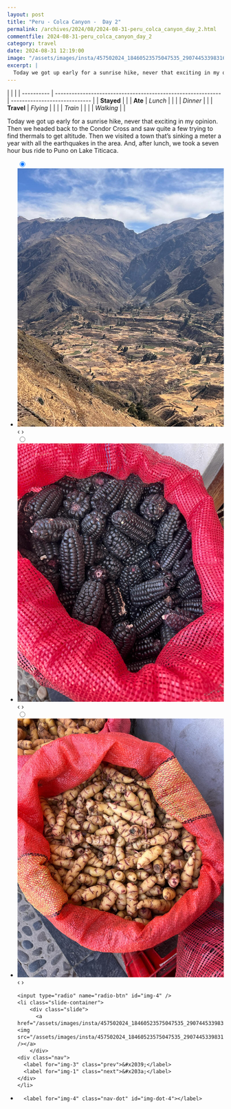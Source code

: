 ```yaml
---
layout: post
title: "Peru - Colca Canyon -  Day 2"
permalink: /archives/2024/08/2024-08-31-peru_colca_canyon_day_2.html
commentfile: 2024-08-31-peru_colca_canyon_day_2
category: travel
date: 2024-08-31 12:19:00
image: "/assets/images/insta/457502024_18460523575047535_2907445339831696300_n_18032521694178869.jpg"
excerpt: |
  Today we got up early for a sunrise hike, never that exciting in my opinion. Then we headed back to the Condor Cross and saw quite a few trying to find thermals to get altitude. Then we visited a town that’s sinking a meter a year with all the earthquakes in the area. And, after lunch, we took a seven hour bus ride to Puno on Lake Titicaca.
---
```


|            |                                                              |
| ---------- | ------------------------------------------------------------ | ----------------------------- |
| **Stayed** |  |
| **Ate**    | _Lunch_                                                      |          |
|            | _Dinner_                                                     |          |
| **Travel** | _Flying_                                                     |          |
|            | _Train_                                                      |          |
|            | _Walking_                                                    |          |


Today we got up early for a sunrise hike, never that exciting in my opinion. Then we headed back to the Condor Cross and saw quite a few trying to find thermals to get altitude. Then we visited a town that’s sinking a meter a year with all the earthquakes in the area. And, after lunch, we took a seven hour bus ride to Puno on Lake Titicaca.


<ul class="slides">
    <input type="radio" name="radio-btn" id="img-1" checked="checked" />
    <li class="slide-container">
        <div class="slide">
          <a href="/assets/images/insta/457443743_18460523593047535_8373662639291632734_n_18026396657095660.jpg"><img src="/assets/images/insta/457443743_18460523593047535_8373662639291632734_n_18026396657095660.jpg" /></a>
        </div>
    <div class="nav">
      <label for="img-4" class="prev">&#x2039;</label>
      <label for="img-2" class="next">&#x203a;</label>
    </div>
    </li>
        <input type="radio" name="radio-btn" id="img-2"  />
    <li class="slide-container">
        <div class="slide">
          <a href="/assets/images/insta/457298838_18460523611047535_3883308702792484123_n_18021703478165132.jpg"><img src="/assets/images/insta/457298838_18460523611047535_3883308702792484123_n_18021703478165132.jpg" /></a>
        </div>
    <div class="nav">
      <label for="img-1" class="prev">&#x2039;</label>
      <label for="img-3" class="next">&#x203a;</label>
    </div>
    </li>
        <input type="radio" name="radio-btn" id="img-3"  />
    <li class="slide-container">
        <div class="slide">
          <a href="/assets/images/insta/457881501_18460523620047535_4909940700150095487_n_17952262052821601.jpg"><img src="/assets/images/insta/457881501_18460523620047535_4909940700150095487_n_17952262052821601.jpg" /></a>
        </div>
    <div class="nav">
      <label for="img-2" class="prev">&#x2039;</label>
      <label for="img-4" class="next">&#x203a;</label>
    </div>
    </li>
    
    <input type="radio" name="radio-btn" id="img-4" />
    <li class="slide-container">
        <div class="slide">
          <a href="/assets/images/insta/457502024_18460523575047535_2907445339831696300_n_18032521694178869.jpg"><img src="/assets/images/insta/457502024_18460523575047535_2907445339831696300_n_18032521694178869.jpg" /></a>
        </div>
    <div class="nav">
      <label for="img-3" class="prev">&#x2039;</label>
      <label for="img-1" class="next">&#x203a;</label>
    </div>
    </li>
			
<li class="nav-dots">
      <label for="img-1" class="nav-dot" id="img-dot-1"></label>
      <label for="img-2" class="nav-dot" id="img-dot-2"></label>
      <label for="img-3" class="nav-dot" id="img-dot-3"></label>

      <label for="img-4" class="nav-dot" id="img-dot-4"></label>

</li>
</ul>        
             

		